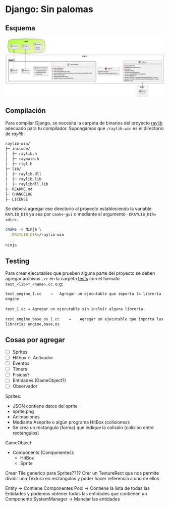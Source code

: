 # Django: Sin palomas

## Esquema
![](schema.svg)

## Compilación
Para compilar Django, se necesita la carpeta de binarios del proyecto [raylib](https://github.com/raysan5/raylib/releases/tag/5.0) adecuado para tu compilador.
Supongamos que `/raylib-win` es el directorio de _raylib_:
```
raylib-win/
├─ include/
│  ├─ raylib.h
│  ├─ raymath.h
│  ├─ rlgl.h
├─ lib/
│  ├─ raylib.dll
│  ├─ raylib.lib
│  ├─ raylibdll.lib
├─ README.md
├─ CHANGELOG
├─ LICENSE
```
Se deberá agregar ese directorio al proyecto estableciendo la variable `RAYLIB_DIR` ya sea por `cmake-gui` o mediante el argumento `-DRAYLIB_DIR=<dir>`.
```sh
cmake -G Ninja \
  -DRAYLIB_DIR=/raylib-win
  ..
ninja
```

## Testing
Para crear ejecutables que prueben alguna parte del proyecto se deben agregar archivos `.cc` en la carpeta [tests](/tests/) con el formato `test_<lib>*_<name>.cc`. e.g:
```
test_engine_1.cc    →   Agregar un ejecutable que importa la librería engine

test_1.cc → Agregar un ejecutable sin incluir alguna librería.

test_engine_base_os_1.cc    →    Agregar un ejecutable que importa las librerías engine,base,os
```

## Cosas por agregar
- [ ] Sprites
- [ ] Hitbox <- Activador
- [ ] Eventos
- [ ] Timers
- [ ] Fisicas?
- [ ] Entidades (GameObject?)
- [ ] Observador

Sprites:
 - JSON contiene datos del sprite
 - sprite.png
 - Animaciones
 - Mediante Aseprite o algún programa
HitBox (colisiones):
 - Se crea un rectangulo (forma) que indique la colisión (colisión entre rectangulos)
 
 GameObject:
  - Components (Componentes):
    - HitBox
    - Sprite
    
Crear Tile generico para Sprites????
Crer un TextureRect que nos permite dividir una Textura en rectangulos y poder hacer referencia a uno de ellos


Entity -> Contiene Componentes
Pool -> Contiene la lista de todas las Entidades y podemos obtener todos las entidades que contienen un Componente
SystemManager -> Manejar las entidades